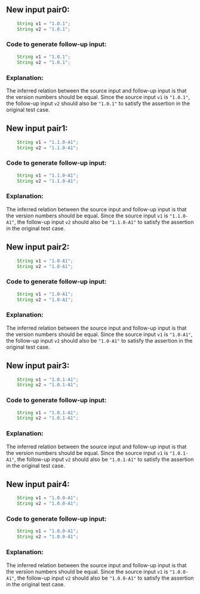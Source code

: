 ## New input pair0:
```java
    String v1 = "1.0.1";
    String v2 = "1.0.1";
```
### Code to generate follow-up input:
```java
    String v1 = "1.0.1";
    String v2 = "1.0.1";
```
### Explanation:
The inferred relation between the source input and follow-up input is that the version numbers should be equal. Since the source input `v1` is `"1.0.1"`, the follow-up input `v2` should also be `"1.0.1"` to satisfy the assertion in the original test case.

## New input pair1:
```java
    String v1 = "1.1.0-A1";
    String v2 = "1.1.0-A1";
```
### Code to generate follow-up input:
```java
    String v1 = "1.1.0-A1";
    String v2 = "1.1.0-A1";
```
### Explanation:
The inferred relation between the source input and follow-up input is that the version numbers should be equal. Since the source input `v1` is `"1.1.0-A1"`, the follow-up input `v2` should also be `"1.1.0-A1"` to satisfy the assertion in the original test case.

## New input pair2:
```java
    String v1 = "1.0-A1";
    String v2 = "1.0-A1";
```
### Code to generate follow-up input:
```java
    String v1 = "1.0-A1";
    String v2 = "1.0-A1";
```
### Explanation:
The inferred relation between the source input and follow-up input is that the version numbers should be equal. Since the source input `v1` is `"1.0-A1"`, the follow-up input `v2` should also be `"1.0-A1"` to satisfy the assertion in the original test case.

## New input pair3:
```java
    String v1 = "1.0.1-A1";
    String v2 = "1.0.1-A1";
```
### Code to generate follow-up input:
```java
    String v1 = "1.0.1-A1";
    String v2 = "1.0.1-A1";
```
### Explanation:
The inferred relation between the source input and follow-up input is that the version numbers should be equal. Since the source input `v1` is `"1.0.1-A1"`, the follow-up input `v2` should also be `"1.0.1-A1"` to satisfy the assertion in the original test case.

## New input pair4:
```java
    String v1 = "1.0.0-A1";
    String v2 = "1.0.0-A1";
```
### Code to generate follow-up input:
```java
    String v1 = "1.0.0-A1";
    String v2 = "1.0.0-A1";
```
### Explanation:
The inferred relation between the source input and follow-up input is that the version numbers should be equal. Since the source input `v1` is `"1.0.0-A1"`, the follow-up input `v2` should also be `"1.0.0-A1"` to satisfy the assertion in the original test case.
